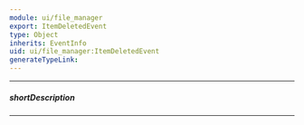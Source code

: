 ```yaml
---
module: ui/file_manager
export: ItemDeletedEvent
type: Object
inherits: EventInfo
uid: ui/file_manager:ItemDeletedEvent
generateTypeLink: 
---
```

---
##### shortDescription
<!-- Description goes here -->

---
<!-- Description goes here -->
